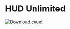 # HUD Unlimited
[![Download count](https://img.shields.io/endpoint?url=https://qzysathwfhebdai6xgauhz4q7m0mzmrf.lambda-url.us-east-1.on.aws/HUDUnlimited)](https://github.com/MidoriKami/HUDUnlimited)
